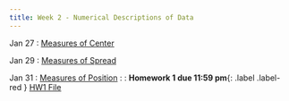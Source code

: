 ```yaml
---
title: Week 2 - Numerical Descriptions of Data
---
```


Jan 27
: [Measures of Center](https://rmshksu.github.io/stat240_spring2025/classes/d03-240-spr25.html)

Jan 29
: [Measures of Spread](https://rmshksu.github.io/stat240_spring2025/classes/d04-240-spr25.html)

Jan 31
: [Measures of Position](https://rmshksu.github.io/stat240_spring2025/classes/d05-240-spr25.html)
: [](#) 
  : **Homework 1 due 11:59 pm**{: .label .label-red } [HW1 File](https://rmshksu.github.io/stat240_spring2025/homework/hw1-240-sp25.html)
